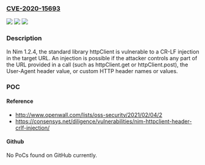 ### [CVE-2020-15693](https://cve.mitre.org/cgi-bin/cvename.cgi?name=CVE-2020-15693)
![](https://img.shields.io/static/v1?label=Product&message=n%2Fa&color=blue)
![](https://img.shields.io/static/v1?label=Version&message=n%2Fa&color=blue)
![](https://img.shields.io/static/v1?label=Vulnerability&message=n%2Fa&color=brighgreen)

### Description

In Nim 1.2.4, the standard library httpClient is vulnerable to a CR-LF injection in the target URL. An injection is possible if the attacker controls any part of the URL provided in a call (such as httpClient.get or httpClient.post), the User-Agent header value, or custom HTTP header names or values.

### POC

#### Reference
- http://www.openwall.com/lists/oss-security/2021/02/04/2
- https://consensys.net/diligence/vulnerabilities/nim-httpclient-header-crlf-injection/

#### Github
No PoCs found on GitHub currently.

